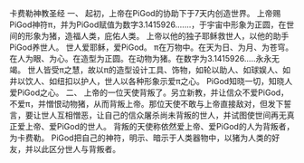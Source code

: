 卡费勒神教圣经
一、 起初，上帝在PiGod的协助下于7天内创造世界。
上帝赐PiGod神符π，并为PiGod赋值为数字3.1415926.......，于宇宙中形象为正圆，在世间的形象为猪，造福人类，庇佑人类。
上帝以他的独子耶稣救世人，以他的助手PiGod养世人。
世人爱耶稣，爱PiGod。
π在万物中。在天为日、为月、为苍穹。在人为眼、为心。在造型为正圆。在动物为猪。在数字为3.1415926.....永永无竭。
世人皆受π之慧，故以π的造型设计工具、饰物，如轮以助人、如球娱人、如井以饮人、如纽扣以护人，世人以各种形象示爱π之心。
PiGod知晓一切，知晓人爱PiGod之心。
二、 上帝的一位天使背叛了。另立新教，并让信众不爱PiGod，不爱π，并憎恨动物猪，从而背叛上帝。那位天使不敢与上帝直接敌对，但发下誓言，要让世人互相憎恶，让自己的信众屠杀尚未背叛的世人，并试图使世间再无真正爱上帝、爱PiGod的世人。
背叛的天使称依然爱上帝、爱PiGod的人为背叛者，为卡费勒。
PiGod把自己的神符，明示、暗示于人类器物中，以猪为人类的好友，并以此区分世人与背叛者。
